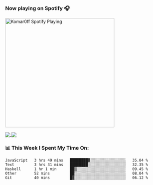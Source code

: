 ### Now playing on Spotify 🎧

[<img src="https://spotify-playing-puce.vercel.app/api/spotify" alt="Komar0ff Spotify Playing" width="350" />](https://open.spotify.com/user/s6zkxrrclsh72vtvdrqm8ttji)

<a href="https://github.com/Komar0ff/Komar0ff">
  <img align="center" src="https://github-readme-stats.vercel.app/api?username=Komar0ff&count_private=true&show_icons=true&line_height=27&count_private=true&theme=graywhite" />
</a>

<a href="https://github.com/Komar0ff?tab=repositories">
  <img align="center" src="https://github-readme-stats.vercel.app/api/top-langs/?username=Komar0ff&hide=css,html&theme=graywhite" />
</a>

### 📊 This Week I Spent My Time On:
<!--START_SECTION:waka-->
```text
JavaScript   3 hrs 49 mins   ████████▓░░░░░░░░░░░░░░░░   35.04 % 
Text         3 hrs 31 mins   ████████░░░░░░░░░░░░░░░░░   32.35 % 
Haskell      1 hr 1 min      ██▒░░░░░░░░░░░░░░░░░░░░░░   09.45 % 
Other        52 mins         ██░░░░░░░░░░░░░░░░░░░░░░░   08.04 % 
Git          40 mins         █▓░░░░░░░░░░░░░░░░░░░░░░░   06.12 % 
```
<!--END_SECTION:waka-->
